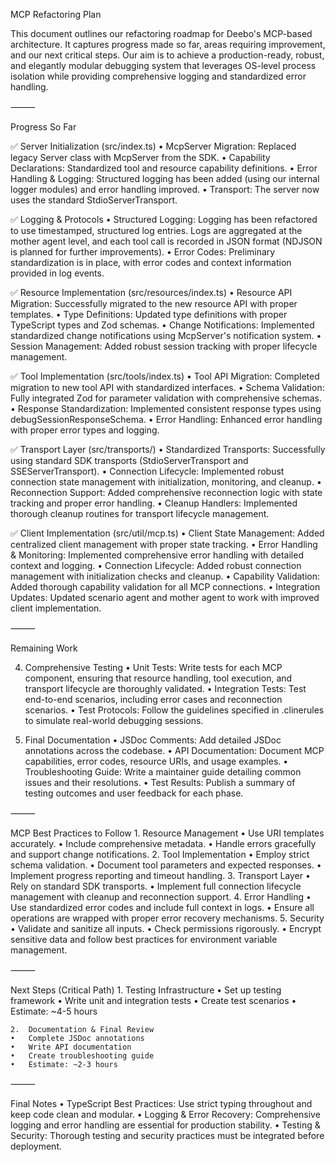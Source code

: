 MCP Refactoring Plan

This document outlines our refactoring roadmap for Deebo's MCP-based architecture. It captures progress made so far, areas requiring improvement, and our next critical steps. Our aim is to achieve a production-ready, robust, and elegantly modular debugging system that leverages OS-level process isolation while providing comprehensive logging and standardized error handling.

⸻

Progress So Far

✅ Server Initialization (src/index.ts)
	•	McpServer Migration:
Replaced legacy Server class with McpServer from the SDK.
	•	Capability Declarations:
Standardized tool and resource capability definitions.
	•	Error Handling & Logging:
Structured logging has been added (using our internal logger modules) and error handling improved.
	•	Transport:
The server now uses the standard StdioServerTransport.

✅ Logging & Protocols
	•	Structured Logging:
Logging has been refactored to use timestamped, structured log entries. Logs are aggregated at the mother agent level, and each tool call is recorded in JSON format (NDJSON is planned for further improvements).
	•	Error Codes:
Preliminary standardization is in place, with error codes and context information provided in log events.

✅ Resource Implementation (src/resources/index.ts)
	•	Resource API Migration:
Successfully migrated to the new resource API with proper templates.
	•	Type Definitions:
Updated type definitions with proper TypeScript types and Zod schemas.
	•	Change Notifications:
Implemented standardized change notifications using McpServer's notification system.
	•	Session Management:
Added robust session tracking with proper lifecycle management.

✅ Tool Implementation (src/tools/index.ts)
	•	Tool API Migration:
Completed migration to new tool API with standardized interfaces.
	•	Schema Validation:
Fully integrated Zod for parameter validation with comprehensive schemas.
	•	Response Standardization:
Implemented consistent response types using debugSessionResponseSchema.
	•	Error Handling:
Enhanced error handling with proper error types and logging.

✅ Transport Layer (src/transports/)
	•	Standardized Transports:
Successfully using standard SDK transports (StdioServerTransport and SSEServerTransport).
	•	Connection Lifecycle:
Implemented robust connection state management with initialization, monitoring, and cleanup.
	•	Reconnection Support:
Added comprehensive reconnection logic with state tracking and proper error handling.
	•	Cleanup Handlers:
Implemented thorough cleanup routines for transport lifecycle management.

✅ Client Implementation (src/util/mcp.ts)
	•	Client State Management:
Added centralized client management with proper state tracking.
	•	Error Handling & Monitoring:
Implemented comprehensive error handling with detailed context and logging.
	•	Connection Lifecycle:
Added robust connection management with initialization checks and cleanup.
	•	Capability Validation:
Added thorough capability validation for all MCP connections.
	•	Integration Updates:
Updated scenario agent and mother agent to work with improved client implementation.

⸻

Remaining Work

4. Comprehensive Testing
	•	Unit Tests:
Write tests for each MCP component, ensuring that resource handling, tool execution, and transport lifecycle are thoroughly validated.
	•	Integration Tests:
Test end-to-end scenarios, including error cases and reconnection scenarios.
	•	Test Protocols:
Follow the guidelines specified in .clinerules to simulate real-world debugging sessions.

5. Final Documentation
	•	JSDoc Comments:
Add detailed JSDoc annotations across the codebase.
	•	API Documentation:
Document MCP capabilities, error codes, resource URIs, and usage examples.
	•	Troubleshooting Guide:
Write a maintainer guide detailing common issues and their resolutions.
	•	Test Results:
Publish a summary of testing outcomes and user feedback for each phase.

⸻

MCP Best Practices to Follow
	1.	Resource Management
	•	Use URI templates accurately.
	•	Include comprehensive metadata.
	•	Handle errors gracefully and support change notifications.
	2.	Tool Implementation
	•	Employ strict schema validation.
	•	Document tool parameters and expected responses.
	•	Implement progress reporting and timeout handling.
	3.	Transport Layer
	•	Rely on standard SDK transports.
	•	Implement full connection lifecycle management with cleanup and reconnection support.
	4.	Error Handling
	•	Use standardized error codes and include full context in logs.
	•	Ensure all operations are wrapped with proper error recovery mechanisms.
	5.	Security
	•	Validate and sanitize all inputs.
	•	Check permissions rigorously.
	•	Encrypt sensitive data and follow best practices for environment variable management.

⸻

Next Steps (Critical Path)
	1.	Testing Infrastructure
	•	Set up testing framework
	•	Write unit and integration tests
	•	Create test scenarios
	•	Estimate: ~4-5 hours

	2.	Documentation & Final Review
	•	Complete JSDoc annotations
	•	Write API documentation
	•	Create troubleshooting guide
	•	Estimate: ~2-3 hours

⸻

Final Notes
	•	TypeScript Best Practices:
Use strict typing throughout and keep code clean and modular.
	•	Logging & Error Recovery:
Comprehensive logging and error handling are essential for production stability.
	•	Testing & Security:
Thorough testing and security practices must be integrated before deployment.